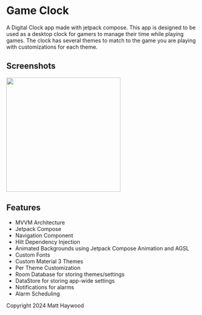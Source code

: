 ﻿# Game Clock

A Digital Clock app made with jetpack compose. 
This app is designed to be used as a desktop clock for gamers to manage their time while playing games.
The clock has several themes to match to the game you are playing with customizations for each theme.

## Screenshots

<img src="https://imgur.com/VYNQmYf" width="300">

## Features
- MVVM Architecture
- Jetpack Compose
- Navigation Component
- Hilt Dependency Injection
- Animated Backgrounds using Jetpack Compose Animation and AGSL
- Custom Fonts
- Custom Material 3 Themes
- Per Theme Customization
- Room Database for storing themes/settings
- DataStore for storing app-wide settings
- Notifications for alarms
- Alarm Scheduling


Copyright 2024 Matt Haywood
